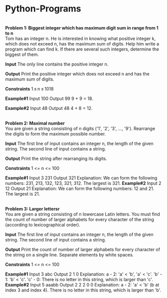 # Python-Programs

<br><b>Problem 1: Biggest integer which has maximum digit sum in range from 1 to n</b></br>
Tom has an integer n.  He is interested in knowing what positive integer k, which does not exceed n, has the maximum sum of digits. Help him write a program which can find k. If there are several such integers, determine the biggest of them.

<b>Input</b>
The only line contains the positive integer n.

<b>Output</b>
Print the positive integer which does not exceed n and has the maximum sum of digits.

<b>Constraints</b>
1 ≤ n ≤ 1018

<b>Example#1</b>
Input
100
Output
99
9 + 9 = 18.

<b>Example#2</b>
Input
48
Output
48
4 + 8 = 12.




<br><b>Problem 2: Maximal number</b></br>
You are given a string consisting of n digits ('1', '2', '3', ..., '9'). Rearrange the digits to form the maximum possible number.

<b>Input</b>
The first line of input contains an integer n, the length of the given string.
The second line of input contains a string.

<b>Output</b>
Print the string after rearranging its digits.

<b>Constraints</b>
1 <= n <= 100

<b>Example#1</b>
Input
3
231
Output
321
Explanation: We can form the following numbers: 231, 213, 132, 123, 321, 312. The largest is 321.
<b>Example#2</b>
Input
2
12
Output
21
Explanation: We can form the following numbers: 12 and 21. The largest is 21.


<br><b>Problem 3: Larger lettersr</b></br>
You are given a string consisting of n lowercase Latin letters. You must find the count of number of larger alphabets for every character of the string (according to lexicographical order).

<b>Input</b>
The first line of input contains an integer n, the length of the given string.
The second line of input contains a string.

<b>Output</b>
Print the count of number of larger alphabets for every character of the string on a single line. Separate elements by white spaces.

<b>Constraints</b>
1 <= n <= 100

<b>Example#1</b>
Input
3
abc
Output
2 1 0
Explanation: a - 2: 'a' < 'b', 'a' < 'c'. 'b' - 1: 'b' < 'c'. 'c' - 0: There is no letter in this string, which is larger than 'c'.
<b>Example#2</b>
Input
5
aaabb
Output
2 2 2 0 0
Explanation: a - 2: 'a' < 'b' (b at index 3 and index 4). There is no letter in this string, which is larger than 'b'.
